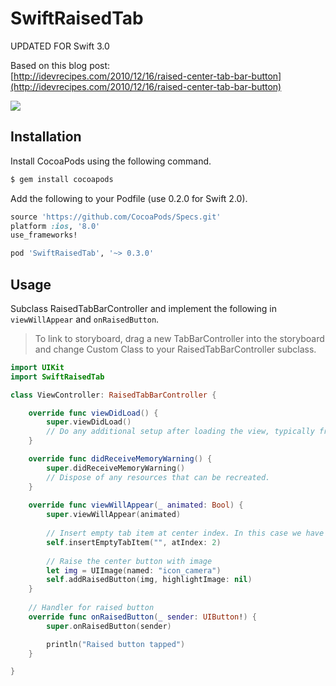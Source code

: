 # SwiftRaisedTab

UPDATED FOR Swift 3.0

Based on this blog post:   
[http://idevrecipes.com/2010/12/16/raised-center-tab-bar-button](http://idevrecipes.com/2010/12/16/raised-center-tab-bar-button)

![](resources/screenshot.png)

## Installation

Install CocoaPods using the following command.

```bash
$ gem install cocoapods
```

Add the following to your Podfile (use 0.2.0 for Swift 2.0).

```ruby
source 'https://github.com/CocoaPods/Specs.git'
platform :ios, '8.0'
use_frameworks!

pod 'SwiftRaisedTab', '~> 0.3.0'
```

## Usage

Subclass RaisedTabBarController and implement the following in `viewWillAppear` and `onRaisedButton`.

> To link to storyboard, drag a new TabBarController into the storyboard and change Custom Class to your RaisedTabBarController subclass.

```swift
import UIKit
import SwiftRaisedTab

class ViewController: RaisedTabBarController {

    override func viewDidLoad() {
        super.viewDidLoad()
        // Do any additional setup after loading the view, typically from a nib.
    }

    override func didReceiveMemoryWarning() {
        super.didReceiveMemoryWarning()
        // Dispose of any resources that can be recreated.
    }
    
    override func viewWillAppear(_ animated: Bool) {
        super.viewWillAppear(animated)
        
        // Insert empty tab item at center index. In this case we have 5 tabs.
        self.insertEmptyTabItem("", atIndex: 2)
        
        // Raise the center button with image
        let img = UIImage(named: "icon_camera")
        self.addRaisedButton(img, highlightImage: nil)
    }
    
    // Handler for raised button
    override func onRaisedButton(_ sender: UIButton!) {
    	super.onRaisedButton(sender)

        println("Raised button tapped")
    }

}
```